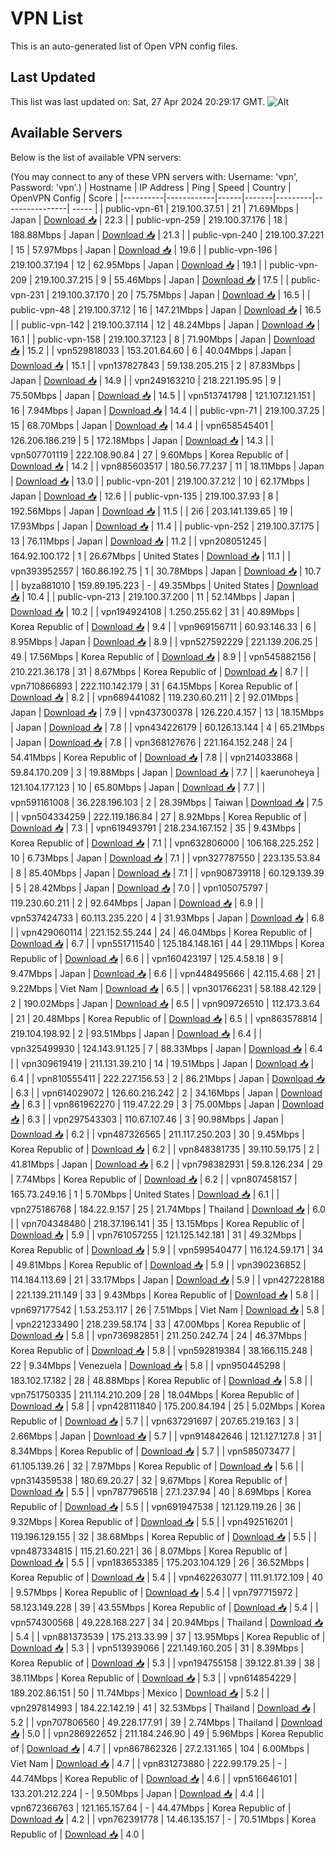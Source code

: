 # VPN List

This is an auto-generated list of Open VPN config files.

## Last Updated

This list was last updated on: Sat, 27 Apr 2024 20:29:17 GMT.
![Alt](https://repobeats.axiom.co/api/embed/186b98318ef1479477931607c1ad7d823f12451f.svg "Repobeats analytics image")

## Available Servers

Below is the list of available VPN servers:

(You may connect to any of these VPN servers with: Username: 'vpn', Password: 'vpn'.)
| Hostname | IP Address | Ping | Speed | Country | OpenVPN Config | Score |
|----------|------------|------|-------|---------|----------------| ----- |
| public-vpn-61 | 219.100.37.51 | 21 | 71.69Mbps | Japan | [Download 📥](./configs/server_0_JP.ovpn) | 22.3 |
| public-vpn-259 | 219.100.37.176 | 18 | 188.88Mbps | Japan | [Download 📥](./configs/server_1_JP.ovpn) | 21.3 |
| public-vpn-240 | 219.100.37.221 | 15 | 57.97Mbps | Japan | [Download 📥](./configs/server_2_JP.ovpn) | 19.6 |
| public-vpn-196 | 219.100.37.194 | 12 | 62.95Mbps | Japan | [Download 📥](./configs/server_3_JP.ovpn) | 19.1 |
| public-vpn-209 | 219.100.37.215 | 9 | 55.46Mbps | Japan | [Download 📥](./configs/server_4_JP.ovpn) | 17.5 |
| public-vpn-231 | 219.100.37.170 | 20 | 75.75Mbps | Japan | [Download 📥](./configs/server_5_JP.ovpn) | 16.5 |
| public-vpn-48 | 219.100.37.12 | 16 | 147.21Mbps | Japan | [Download 📥](./configs/server_6_JP.ovpn) | 16.5 |
| public-vpn-142 | 219.100.37.114 | 12 | 48.24Mbps | Japan | [Download 📥](./configs/server_7_JP.ovpn) | 16.1 |
| public-vpn-158 | 219.100.37.123 | 8 | 71.90Mbps | Japan | [Download 📥](./configs/server_8_JP.ovpn) | 15.2 |
| vpn529818033 | 153.201.64.60 | 6 | 40.04Mbps | Japan | [Download 📥](./configs/server_9_JP.ovpn) | 15.1 |
| vpn137827843 | 59.138.205.215 | 2 | 87.83Mbps | Japan | [Download 📥](./configs/server_10_JP.ovpn) | 14.9 |
| vpn249163210 | 218.221.195.95 | 9 | 75.50Mbps | Japan | [Download 📥](./configs/server_11_JP.ovpn) | 14.5 |
| vpn513741798 | 121.107.121.151 | 16 | 7.94Mbps | Japan | [Download 📥](./configs/server_12_JP.ovpn) | 14.4 |
| public-vpn-71 | 219.100.37.25 | 15 | 68.70Mbps | Japan | [Download 📥](./configs/server_13_JP.ovpn) | 14.4 |
| vpn658545401 | 126.206.186.219 | 5 | 172.18Mbps | Japan | [Download 📥](./configs/server_14_JP.ovpn) | 14.3 |
| vpn507701119 | 222.108.90.84 | 27 | 9.60Mbps | Korea Republic of | [Download 📥](./configs/server_15_KR.ovpn) | 14.2 |
| vpn885603517 | 180.56.77.237 | 11 | 18.11Mbps | Japan | [Download 📥](./configs/server_16_JP.ovpn) | 13.0 |
| public-vpn-201 | 219.100.37.212 | 10 | 62.17Mbps | Japan | [Download 📥](./configs/server_17_JP.ovpn) | 12.6 |
| public-vpn-135 | 219.100.37.93 | 8 | 192.56Mbps | Japan | [Download 📥](./configs/server_18_JP.ovpn) | 11.5 |
| 2i6 | 203.141.139.65 | 19 | 17.93Mbps | Japan | [Download 📥](./configs/server_19_JP.ovpn) | 11.4 |
| public-vpn-252 | 219.100.37.175 | 13 | 76.11Mbps | Japan | [Download 📥](./configs/server_20_JP.ovpn) | 11.2 |
| vpn208051245 | 164.92.100.172 | 1 | 26.67Mbps | United States | [Download 📥](./configs/server_21_US.ovpn) | 11.1 |
| vpn393952557 | 160.86.192.75 | 1 | 30.78Mbps | Japan | [Download 📥](./configs/server_22_JP.ovpn) | 10.7 |
| byza881010 | 159.89.195.223 | - | 49.35Mbps | United States | [Download 📥](./configs/server_23_US.ovpn) | 10.4 |
| public-vpn-213 | 219.100.37.200 | 11 | 52.14Mbps | Japan | [Download 📥](./configs/server_24_JP.ovpn) | 10.2 |
| vpn194924108 | 1.250.255.62 | 31 | 40.89Mbps | Korea Republic of | [Download 📥](./configs/server_25_KR.ovpn) | 9.4 |
| vpn969156711 | 60.93.146.33 | 6 | 8.95Mbps | Japan | [Download 📥](./configs/server_26_JP.ovpn) | 8.9 |
| vpn527592229 | 221.139.206.25 | 49 | 17.56Mbps | Korea Republic of | [Download 📥](./configs/server_27_KR.ovpn) | 8.9 |
| vpn545882156 | 210.221.36.178 | 31 | 8.67Mbps | Korea Republic of | [Download 📥](./configs/server_28_KR.ovpn) | 8.7 |
| vpn710866893 | 222.110.142.179 | 31 | 64.15Mbps | Korea Republic of | [Download 📥](./configs/server_29_KR.ovpn) | 8.2 |
| vpn689441082 | 119.230.60.211 | 2 | 92.01Mbps | Japan | [Download 📥](./configs/server_30_JP.ovpn) | 7.9 |
| vpn437300378 | 126.220.4.157 | 13 | 18.15Mbps | Japan | [Download 📥](./configs/server_31_JP.ovpn) | 7.8 |
| vpn434226179 | 60.126.13.144 | 4 | 65.21Mbps | Japan | [Download 📥](./configs/server_32_JP.ovpn) | 7.8 |
| vpn368127676 | 221.164.152.248 | 24 | 54.41Mbps | Korea Republic of | [Download 📥](./configs/server_33_KR.ovpn) | 7.8 |
| vpn214033868 | 59.84.170.209 | 3 | 19.88Mbps | Japan | [Download 📥](./configs/server_34_JP.ovpn) | 7.7 |
| kaerunoheya | 121.104.177.123 | 10 | 65.80Mbps | Japan | [Download 📥](./configs/server_35_JP.ovpn) | 7.7 |
| vpn591161008 | 36.228.196.103 | 2 | 28.39Mbps | Taiwan | [Download 📥](./configs/server_36_TW.ovpn) | 7.5 |
| vpn504334259 | 222.119.186.84 | 27 | 8.92Mbps | Korea Republic of | [Download 📥](./configs/server_37_KR.ovpn) | 7.3 |
| vpn619493791 | 218.234.167.152 | 35 | 9.43Mbps | Korea Republic of | [Download 📥](./configs/server_38_KR.ovpn) | 7.1 |
| vpn632806000 | 106.168.225.252 | 10 | 6.73Mbps | Japan | [Download 📥](./configs/server_39_JP.ovpn) | 7.1 |
| vpn327787550 | 223.135.53.84 | 8 | 85.40Mbps | Japan | [Download 📥](./configs/server_40_JP.ovpn) | 7.1 |
| vpn908739118 | 60.129.139.39 | 5 | 28.42Mbps | Japan | [Download 📥](./configs/server_41_JP.ovpn) | 7.0 |
| vpn105075797 | 119.230.60.211 | 2 | 92.64Mbps | Japan | [Download 📥](./configs/server_42_JP.ovpn) | 6.9 |
| vpn537424733 | 60.113.235.220 | 4 | 31.93Mbps | Japan | [Download 📥](./configs/server_43_JP.ovpn) | 6.8 |
| vpn429060114 | 221.152.55.244 | 24 | 46.04Mbps | Korea Republic of | [Download 📥](./configs/server_44_KR.ovpn) | 6.7 |
| vpn551711540 | 125.184.148.161 | 44 | 29.11Mbps | Korea Republic of | [Download 📥](./configs/server_45_KR.ovpn) | 6.6 |
| vpn160423197 | 125.4.58.18 | 9 | 9.47Mbps | Japan | [Download 📥](./configs/server_46_JP.ovpn) | 6.6 |
| vpn448495666 | 42.115.4.68 | 21 | 9.22Mbps | Viet Nam | [Download 📥](./configs/server_47_VN.ovpn) | 6.5 |
| vpn301766231 | 58.188.42.129 | 2 | 190.02Mbps | Japan | [Download 📥](./configs/server_48_JP.ovpn) | 6.5 |
| vpn909726510 | 112.173.3.64 | 21 | 20.48Mbps | Korea Republic of | [Download 📥](./configs/server_49_KR.ovpn) | 6.5 |
| vpn863578814 | 219.104.198.92 | 2 | 93.51Mbps | Japan | [Download 📥](./configs/server_50_JP.ovpn) | 6.4 |
| vpn325499930 | 124.143.91.125 | 7 | 88.33Mbps | Japan | [Download 📥](./configs/server_51_JP.ovpn) | 6.4 |
| vpn309619419 | 211.131.39.210 | 14 | 19.51Mbps | Japan | [Download 📥](./configs/server_52_JP.ovpn) | 6.4 |
| vpn810555411 | 222.227.156.53 | 2 | 86.21Mbps | Japan | [Download 📥](./configs/server_53_JP.ovpn) | 6.3 |
| vpn614029072 | 126.60.216.242 | 2 | 34.16Mbps | Japan | [Download 📥](./configs/server_54_JP.ovpn) | 6.3 |
| vpn861962270 | 119.47.22.29 | 3 | 75.00Mbps | Japan | [Download 📥](./configs/server_55_JP.ovpn) | 6.3 |
| vpn297543303 | 110.67.107.46 | 3 | 90.98Mbps | Japan | [Download 📥](./configs/server_56_JP.ovpn) | 6.2 |
| vpn487326565 | 211.117.250.203 | 30 | 9.45Mbps | Korea Republic of | [Download 📥](./configs/server_57_KR.ovpn) | 6.2 |
| vpn848381735 | 39.110.59.175 | 2 | 41.81Mbps | Japan | [Download 📥](./configs/server_58_JP.ovpn) | 6.2 |
| vpn798382931 | 59.8.126.234 | 29 | 7.74Mbps | Korea Republic of | [Download 📥](./configs/server_59_KR.ovpn) | 6.2 |
| vpn807458157 | 165.73.249.16 | 1 | 5.70Mbps | United States | [Download 📥](./configs/server_60_US.ovpn) | 6.1 |
| vpn275186768 | 184.22.9.157 | 25 | 21.74Mbps | Thailand | [Download 📥](./configs/server_61_TH.ovpn) | 6.0 |
| vpn704348480 | 218.37.196.141 | 35 | 13.15Mbps | Korea Republic of | [Download 📥](./configs/server_62_KR.ovpn) | 5.9 |
| vpn761057255 | 121.125.142.181 | 31 | 49.32Mbps | Korea Republic of | [Download 📥](./configs/server_63_KR.ovpn) | 5.9 |
| vpn599540477 | 116.124.59.171 | 34 | 49.81Mbps | Korea Republic of | [Download 📥](./configs/server_64_KR.ovpn) | 5.9 |
| vpn390236852 | 114.184.113.69 | 21 | 33.17Mbps | Japan | [Download 📥](./configs/server_65_JP.ovpn) | 5.9 |
| vpn427228188 | 221.139.211.149 | 33 | 9.43Mbps | Korea Republic of | [Download 📥](./configs/server_66_KR.ovpn) | 5.8 |
| vpn697177542 | 1.53.253.117 | 26 | 7.51Mbps | Viet Nam | [Download 📥](./configs/server_67_VN.ovpn) | 5.8 |
| vpn221233490 | 218.239.58.174 | 33 | 47.00Mbps | Korea Republic of | [Download 📥](./configs/server_68_KR.ovpn) | 5.8 |
| vpn736982851 | 211.250.242.74 | 24 | 46.37Mbps | Korea Republic of | [Download 📥](./configs/server_69_KR.ovpn) | 5.8 |
| vpn592819384 | 38.166.115.248 | 22 | 9.34Mbps | Venezuela | [Download 📥](./configs/server_70_VE.ovpn) | 5.8 |
| vpn950445298 | 183.102.17.182 | 28 | 48.88Mbps | Korea Republic of | [Download 📥](./configs/server_71_KR.ovpn) | 5.8 |
| vpn751750335 | 211.114.210.209 | 28 | 18.04Mbps | Korea Republic of | [Download 📥](./configs/server_72_KR.ovpn) | 5.8 |
| vpn428111840 | 175.200.84.194 | 25 | 5.02Mbps | Korea Republic of | [Download 📥](./configs/server_73_KR.ovpn) | 5.7 |
| vpn637291697 | 207.65.219.163 | 3 | 2.66Mbps | Japan | [Download 📥](./configs/server_74_JP.ovpn) | 5.7 |
| vpn914842646 | 121.127.127.8 | 31 | 8.34Mbps | Korea Republic of | [Download 📥](./configs/server_75_KR.ovpn) | 5.7 |
| vpn585073477 | 61.105.139.26 | 32 | 7.97Mbps | Korea Republic of | [Download 📥](./configs/server_76_KR.ovpn) | 5.6 |
| vpn314359538 | 180.69.20.27 | 32 | 9.67Mbps | Korea Republic of | [Download 📥](./configs/server_77_KR.ovpn) | 5.5 |
| vpn787796518 | 27.1.237.94 | 40 | 8.69Mbps | Korea Republic of | [Download 📥](./configs/server_78_KR.ovpn) | 5.5 |
| vpn691947538 | 121.129.119.26 | 36 | 9.32Mbps | Korea Republic of | [Download 📥](./configs/server_79_KR.ovpn) | 5.5 |
| vpn492516201 | 119.196.129.155 | 32 | 38.68Mbps | Korea Republic of | [Download 📥](./configs/server_80_KR.ovpn) | 5.5 |
| vpn487334815 | 115.21.60.221 | 36 | 8.07Mbps | Korea Republic of | [Download 📥](./configs/server_81_KR.ovpn) | 5.5 |
| vpn183653385 | 175.203.104.129 | 26 | 36.52Mbps | Korea Republic of | [Download 📥](./configs/server_82_KR.ovpn) | 5.4 |
| vpn462263077 | 111.91.172.109 | 40 | 9.57Mbps | Korea Republic of | [Download 📥](./configs/server_83_KR.ovpn) | 5.4 |
| vpn797715972 | 58.123.149.228 | 39 | 43.55Mbps | Korea Republic of | [Download 📥](./configs/server_84_KR.ovpn) | 5.4 |
| vpn574300568 | 49.228.168.227 | 34 | 20.94Mbps | Thailand | [Download 📥](./configs/server_85_TH.ovpn) | 5.4 |
| vpn881373539 | 175.213.33.99 | 37 | 13.95Mbps | Korea Republic of | [Download 📥](./configs/server_86_KR.ovpn) | 5.3 |
| vpn513939066 | 221.149.160.205 | 31 | 8.39Mbps | Korea Republic of | [Download 📥](./configs/server_87_KR.ovpn) | 5.3 |
| vpn194755158 | 39.122.81.39 | 38 | 38.11Mbps | Korea Republic of | [Download 📥](./configs/server_88_KR.ovpn) | 5.3 |
| vpn614854229 | 189.202.86.151 | 50 | 11.74Mbps | Mexico | [Download 📥](./configs/server_89_MX.ovpn) | 5.2 |
| vpn297814993 | 184.22.142.19 | 41 | 32.53Mbps | Thailand | [Download 📥](./configs/server_90_TH.ovpn) | 5.2 |
| vpn707806560 | 49.228.177.91 | 39 | 2.74Mbps | Thailand | [Download 📥](./configs/server_91_TH.ovpn) | 5.0 |
| vpn286922652 | 211.184.246.90 | 49 | 5.96Mbps | Korea Republic of | [Download 📥](./configs/server_92_KR.ovpn) | 4.7 |
| vpn867862326 | 27.2.131.165 | 104 | 6.00Mbps | Viet Nam | [Download 📥](./configs/server_93_VN.ovpn) | 4.7 |
| vpn831273880 | 222.99.179.25 | - | 44.74Mbps | Korea Republic of | [Download 📥](./configs/server_94_KR.ovpn) | 4.6 |
| vpn516646101 | 133.201.212.224 | - | 9.50Mbps | Japan | [Download 📥](./configs/server_95_JP.ovpn) | 4.4 |
| vpn672366763 | 121.165.157.64 | - | 44.47Mbps | Korea Republic of | [Download 📥](./configs/server_96_KR.ovpn) | 4.2 |
| vpn762391778 | 14.46.135.157 | - | 70.51Mbps | Korea Republic of | [Download 📥](./configs/server_97_KR.ovpn) | 4.0 |

